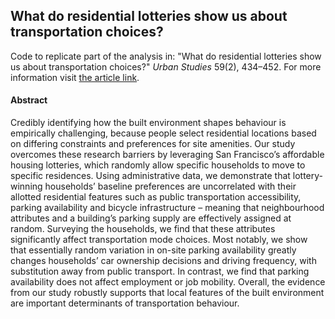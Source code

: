 ## What do residential lotteries show us about transportation choices?
Code to replicate part of the analysis in: "What do residential lotteries show us about transportation choices?" *Urban Studies* 59(2), 434–452.
For more information visit [the article link]([https://journals.plos.org/plosone/article?id=10.1371/journal.pone.0278265]).

#### Abstract
Credibly identifying how the built environment shapes behaviour is empirically challenging, because people select residential locations based on differing constraints and preferences for site amenities. Our study overcomes these research barriers by leveraging San Francisco’s affordable housing lotteries, which randomly allow specific households to move to specific residences. Using administrative data, we demonstrate that lottery-winning households’ baseline preferences are uncorrelated with their allotted residential features such as public transportation accessibility, parking availability and bicycle infrastructure – meaning that neighbourhood attributes and a building’s parking supply are effectively assigned at random. Surveying the households, we find that these attributes significantly affect transportation mode choices. Most notably, we show that essentially random variation in on-site parking availability greatly changes households’ car ownership decisions and driving frequency, with substitution away from public transport. In contrast, we find that parking availability does not affect employment or job mobility. Overall, the evidence from our study robustly supports that local features of the built environment are important determinants of transportation behaviour.


